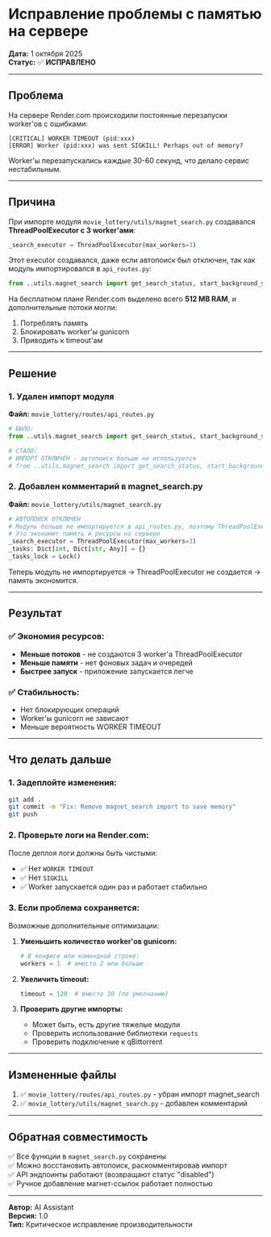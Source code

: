 # Исправление проблемы с памятью на сервере

**Дата:** 1 октября 2025  
**Статус:** ✅ **ИСПРАВЛЕНО**

---

## Проблема

На сервере Render.com происходили постоянные перезапуски worker'ов с ошибками:

```
[CRITICAL] WORKER TIMEOUT (pid:xxx)
[ERROR] Worker (pid:xxx) was sent SIGKILL! Perhaps out of memory?
```

Worker'ы перезапускались каждые 30-60 секунд, что делало сервис нестабильным.

---

## Причина

При импорте модуля `movie_lottery/utils/magnet_search.py` создавался **ThreadPoolExecutor с 3 worker'ами**:

```python
_search_executor = ThreadPoolExecutor(max_workers=3)
```

Этот executor создавался, даже если автопоиск был отключен, так как модуль импортировался в `api_routes.py`:

```python
from ..utils.magnet_search import get_search_status, start_background_search
```

На бесплатном плане Render.com выделено всего **512 MB RAM**, и дополнительные потоки могли:
1. Потреблять память
2. Блокировать worker'ы gunicorn
3. Приводить к timeout'ам

---

## Решение

### 1. Удален импорт модуля

**Файл:** `movie_lottery/routes/api_routes.py`

```python
# БЫЛО:
from ..utils.magnet_search import get_search_status, start_background_search

# СТАЛО:
# ИМПОРТ ОТКЛЮЧЕН - автопоиск больше не используется
# from ..utils.magnet_search import get_search_status, start_background_search
```

### 2. Добавлен комментарий в magnet_search.py

**Файл:** `movie_lottery/utils/magnet_search.py`

```python
# АВТОПОИСК ОТКЛЮЧЕН
# Модуль больше не импортируется в api_routes.py, поэтому ThreadPoolExecutor не создается
# Это экономит память и ресурсы на сервере
_search_executor = ThreadPoolExecutor(max_workers=3)
_tasks: Dict[int, Dict[str, Any]] = {}
_tasks_lock = Lock()
```

Теперь модуль не импортируется → ThreadPoolExecutor не создается → память экономится.

---

## Результат

### ✅ Экономия ресурсов:
- **Меньше потоков** - не создаются 3 worker'а ThreadPoolExecutor
- **Меньше памяти** - нет фоновых задач и очередей
- **Быстрее запуск** - приложение запускается легче

### ✅ Стабильность:
- Нет блокирующих операций
- Worker'ы gunicorn не зависают
- Меньше вероятность WORKER TIMEOUT

---

## Что делать дальше

### 1. Задеплойте изменения:

```bash
git add .
git commit -m "Fix: Remove magnet_search import to save memory"
git push
```

### 2. Проверьте логи на Render.com:

После деплоя логи должны быть чистыми:
- ✅ Нет `WORKER TIMEOUT`
- ✅ Нет `SIGKILL`
- ✅ Worker запускается один раз и работает стабильно

### 3. Если проблема сохраняется:

Возможные дополнительные оптимизации:

1. **Уменьшить количество worker'ов gunicorn:**
   ```python
   # В конфиге или командной строке:
   workers = 1  # вместо 2 или больше
   ```

2. **Увеличить timeout:**
   ```python
   timeout = 120  # вместо 30 (по умолчанию)
   ```

3. **Проверить другие импорты:**
   - Может быть, есть другие тяжелые модули
   - Проверить использование библиотеки `requests`
   - Проверить подключение к qBittorrent

---

## Измененные файлы

1. ✅ `movie_lottery/routes/api_routes.py` - убран импорт magnet_search
2. ✅ `movie_lottery/utils/magnet_search.py` - добавлен комментарий

---

## Обратная совместимость

✅ Все функции в `magnet_search.py` сохранены  
✅ Можно восстановить автопоиск, раскомментировав импорт  
✅ API эндпоинты работают (возвращают статус "disabled")  
✅ Ручное добавление магнет-ссылок работает полностью  

---

**Автор:** AI Assistant  
**Версия:** 1.0  
**Тип:** Критическое исправление производительности

